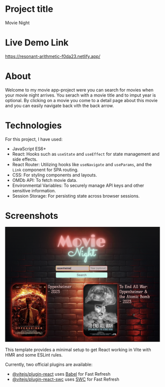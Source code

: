 # Project title

Movie Night

# Live Demo Link

https://resonant-arithmetic-f0da23.netlify.app/

# About

Welcome to my movie app-project were you can search for movies when your movie night arrives.
You serach with a movie title and to imput year is optional.
By clicking on a movie you come to a detail page about this movie and you can easily navigate back vith the back arrow.

# Technologies

For this project, I have used:

- JavaScript ES6+
- React: Hooks such as `useState` and `useEffect` for state management and side effects.
- React Router: Utilizing hooks like `useNavigate` and `useParams`, and the `Link` component for SPA routing.
- CSS: For styling components and layouts.
- OMDb API: To fetch movie data.
- Environmental Variables: To securely manage API keys and other sensitive information.
- Session Storage: For persisting state across browser sessions.

# Screenshots

![Landingpage](screen1.png)

This template provides a minimal setup to get React working in Vite with HMR and some ESLint rules.

Currently, two official plugins are available:

- [@vitejs/plugin-react](https://github.com/vitejs/vite-plugin-react/blob/main/packages/plugin-react/README.md) uses [Babel](https://babeljs.io/) for Fast Refresh
- [@vitejs/plugin-react-swc](https://github.com/vitejs/vite-plugin-react-swc) uses [SWC](https://swc.rs/) for Fast Refresh
